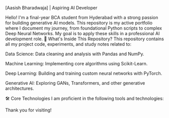 [Aasish Bharadwaja] | Aspiring AI Developer

Hello! I'm a final-year BCA student from Hyderabad with a strong passion for building generative AI models. This repository is my active portfolio where I document my journey, from foundational Python scripts to complex Deep Neural Networks. My goal is to apply these skills in a professional AI development role.
🎯 What's Inside This Repository?
This repository contains all my project code, experiments, and study notes related to:

Data Science: Data cleaning and analysis with Pandas and NumPy.

Machine Learning: Implementing core algorithms using Scikit-Learn.

Deep Learning: Building and training custom neural networks with PyTorch.

Generative AI: Exploring GANs, Transformers, and other generative architectures.

🛠️ Core Technologies
I am proficient in the following tools and technologies:

Thank you for visiting!
